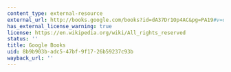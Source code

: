 ```yaml
---
content_type: external-resource
external_url: http://books.google.com/books?id=dA37Dr1Op4AC&pg=PA19#v=onepage
has_external_license_warning: true
license: https://en.wikipedia.org/wiki/All_rights_reserved
status: ''
title: Google Books
uid: 8b9b903b-adc5-47bf-9f17-26b59237c93b
wayback_url: ''
---
```

